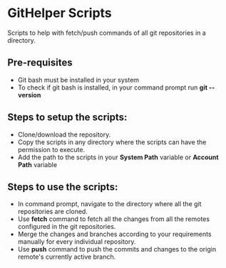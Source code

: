 
# GitHelper Scripts
Scripts to help with fetch/push commands of all git repositories in a directory.

## Pre-requisites
- Git bash must be installed in your system
- To check if git bash is installed, in your command prompt run <b>git --version</b>

## Steps to setup the scripts:
- Clone/download the repository.
- Copy the scripts in any directory where the scripts can have the permission to execute.
- Add the path to the scripts in your <b>System Path</b> variable or <b>Account Path</b> variable

## Steps to use the scripts:
- In command prompt, navigate to the directory where all the git repositories are cloned.
- Use <b>fetch</b> command to fetch all the changes from all the remotes configured in the git repositories.
- Merge the changes and branches according to your requirements manually for every individual repository.
- Use <b>push</b> command to push the commits and changes to the origin remote's currently active branch.
